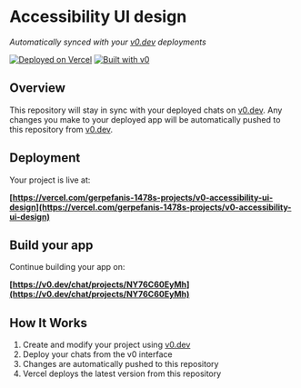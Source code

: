 # Accessibility UI design

*Automatically synced with your [v0.dev](https://v0.dev) deployments*

[![Deployed on Vercel](https://img.shields.io/badge/Deployed%20on-Vercel-black?style=for-the-badge&logo=vercel)](https://vercel.com/gerpefanis-1478s-projects/v0-accessibility-ui-design)
[![Built with v0](https://img.shields.io/badge/Built%20with-v0.dev-black?style=for-the-badge)](https://v0.dev/chat/projects/NY76C60EyMh)

## Overview

This repository will stay in sync with your deployed chats on [v0.dev](https://v0.dev).
Any changes you make to your deployed app will be automatically pushed to this repository from [v0.dev](https://v0.dev).

## Deployment

Your project is live at:

**[https://vercel.com/gerpefanis-1478s-projects/v0-accessibility-ui-design](https://vercel.com/gerpefanis-1478s-projects/v0-accessibility-ui-design)**

## Build your app

Continue building your app on:

**[https://v0.dev/chat/projects/NY76C60EyMh](https://v0.dev/chat/projects/NY76C60EyMh)**

## How It Works

1. Create and modify your project using [v0.dev](https://v0.dev)
2. Deploy your chats from the v0 interface
3. Changes are automatically pushed to this repository
4. Vercel deploys the latest version from this repository
